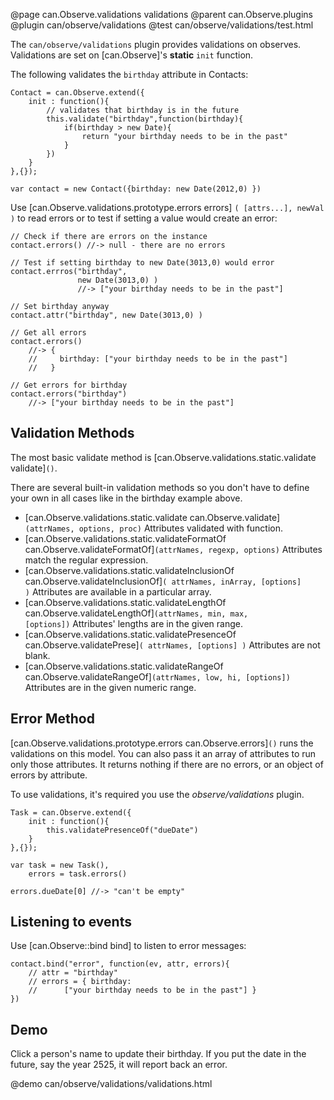 @page can.Observe.validations validations
@parent can.Observe.plugins
@plugin can/observe/validations
@test can/observe/validations/test.html

The `can/observe/validations` plugin provides validations on observes. Validations
are set on [can.Observe]'s __static__ `init` function.

The following validates the `birthday` attribute in Contacts:

    Contact = can.Observe.extend({
    	init : function(){
    		// validates that birthday is in the future
    		this.validate("birthday",function(birthday){
    			if(birthday > new Date){
    				return "your birthday needs to be in the past"
    			}
    		})
    	}
    },{});
    
    var contact = new Contact({birthday: new Date(2012,0) })

Use [can.Observe.validations.prototype.errors errors] `( [attrs...], newVal )` to read errors
or to test if setting a value would create an error:

    // Check if there are errors on the instance
    contact.errors() //-> null - there are no errors
    
    // Test if setting birthday to new Date(3013,0) would error
    contact.errros("birthday", 
                   new Date(3013,0) ) 
                   //-> ["your birthday needs to be in the past"] 
    
    // Set birthday anyway
    contact.attr("birthday", new Date(3013,0) )
    
    // Get all errors
    contact.errors() 
        //-> {
        //     birthday: ["your birthday needs to be in the past"]
        //   }
        
    // Get errors for birthday
    contact.errors("birthday") 
        //-> ["your birthday needs to be in the past"]

## Validation Methods

The most basic validate method is [can.Observe.validations.static.validate validate]<code>()</code>.  

There are several built-in validation methods so you don't have to define your own in all cases like in the birthday example above.

- [can.Observe.validations.static.validate can.Observe.validate]<code>(attrNames, options, proc)</code> Attributes validated with function.
- [can.Observe.validations.static.validateFormatOf can.Observe.validateFormatOf]<code>(attrNames, regexp, options)</code> Attributes match the regular expression.	
- [can.Observe.validations.static.validateInclusionOf can.Observe.validateInclusionOf]<code>( attrNames, inArray, [options] )</code> Attributes are available in a particular array.	
- [can.Observe.validations.static.validateLengthOf can.Observe.validateLengthOf]<code>(attrNames, min, max, [options])</code> Attributes' lengths are in the given range.	
- [can.Observe.validations.static.validatePresenceOf can.Observe.validatePrese]<code>( attrNames, [options] )</code> Attributes are not blank.	
- [can.Observe.validations.static.validateRangeOf can.Observe.validateRangeOf]<code>(attrNames, low, hi, [options])</code> Attributes are in the given numeric range.

## Error Method

[can.Observe.validations.prototype.errors can.Observe.errors]<code>()</code> runs the validations on this model. You can also pass it an array 
of attributes to run only those attributes. It returns 
nothing if there are no errors, or an object of errors by attribute.

To use validations, it's required you use the _observe/validations_ plugin.

	Task = can.Observe.extend({
		init : function(){
			this.validatePresenceOf("dueDate")
		}
	},{});

	var task = new Task(),
    	errors = task.errors()

	errors.dueDate[0] //-> "can't be empty"

## Listening to events

Use [can.Observe::bind bind] to listen to error messages:

	contact.bind("error", function(ev, attr, errors){
		// attr = "birthday"
		// errors = { birthday: 
		//		["your birthday needs to be in the past"] }
	})

## Demo

Click a person's name to update their birthday.  If you put the date
in the future, say the year 2525, it will report back an error.

@demo can/observe/validations/validations.html
